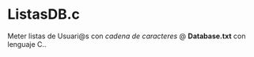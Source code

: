 # ListasDB.c
Meter listas de Usuari@s con *cadena de caracteres* @ **Database.txt** con lenguaje C..


